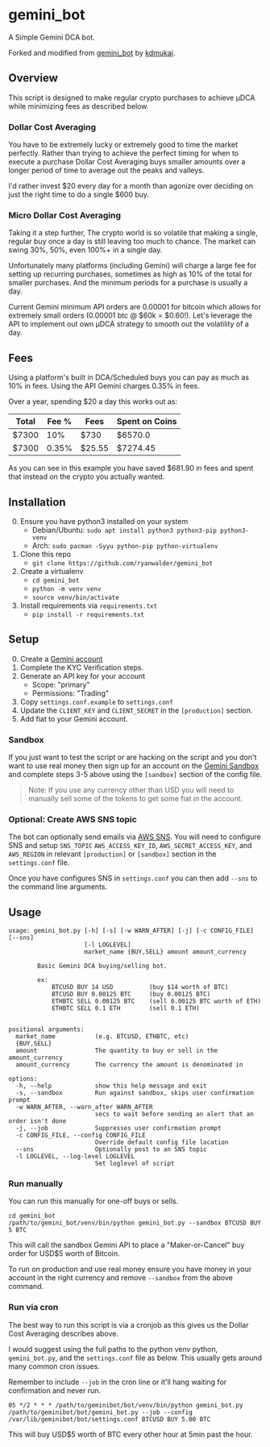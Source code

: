 # gemini_bot

A Simple Gemini DCA bot.

Forked and modified from [gemini_bot](https://github.com/kdmukai/gemini_bot) by [kdmukai](https://github.com/kdmukai).

## Overview

This script is designed to make regular crypto purchases to achieve µDCA while minimizing fees as described below.

### Dollar Cost Averaging

You have to be extremely lucky or extremely good to time the market perfectly. Rather than trying to achieve the perfect timing for when to execute a purchase Dollar Cost Averaging buys smaller amounts over a longer period of time to average out the peaks and valleys.

I'd rather invest $20 every day for a month than agonize over deciding on just the right time to do a single $600 buy.

### Micro Dollar Cost Averaging

Taking it a step further, The crypto world is so volatile that making a single, regular buy once a day is still leaving too much to chance. The market can swing 30%, 50%, even 100%+ in a single day.

Unfortunately many platforms (including Gemini) will charge a large fee for setting up recurring purchases, sometimes as high as 10% of the total for smaller purchases. And the minimum periods for a purchase is usually a day.

Current Gemini minimum API orders are 0.00001 for bitcoin which allows for extremely small orders (0.00001 btc @ $60k = $0.60!). Let's leverage the API to implement out own µDCA strategy to smooth out the volatility of a day.

## Fees

Using a platform's built in DCA/Scheduled buys you can pay as much as 10% in fees. Using the API Gemini charges 0.35% in fees.

Over a year, spending $20 a day this works out as:

|Total|Fee %|Fees|Spent on Coins|
|---|---|---|---|
|$7300|10%|$730|$6570.0|
|$7300|0.35%|$25.55|$7274.45|

As you can see in this example you have saved $681.90 in fees and spent that instead on the crypto you actually wanted.

## Installation

0. Ensure you have python3 installed on your system
    * Debian/Ubuntu: `sudo apt install python3 python3-pip python3-venv`
    * Arch: `sudo pacman -Syyu python-pip python-virtualenv`
0. Clone this repo
    * `git clone https://github.com/ryanwalder/gemini_bot`
0. Create a virtualenv
    * `cd gemini_bot`
    * `python -m venv venv`
    * `source venv/bin/activate`
0. Install requirements via `requirements.txt`
    * `pip install -r requirements.txt`

## Setup

0. Create a [Gemini account](https://www.gemini.com/)
0. Complete the KYC Verification steps.
0. Generate an API key for your account
    * Scope: "primary"
    * Permissions: "Trading"
0. Copy `settings.conf.example` to `settings.conf`
0. Update the `CLIENT_KEY` and `CLIENT_SECRET` in the `[production]` section.
0. Add fiat to your Gemini account. 

### Sandbox

If you just want to test the script or are hacking on the script and you don't want to use real money then sign up for an account on the [Gemini Sandbox](https://exchange.sandbox.gemini.com/) and complete steps 3-5 above using the `[sandbox]` section of the config file.

> Note: If you use any currency other than USD you will need to manually sell some of the tokens to get some fiat in the account.

### Optional: Create AWS SNS topic

The bot can optionally send emails via [AWS SNS](https://aws.amazon.com/). You will need to configure SNS and setup `SNS_TOPIC` `AWS_ACCESS_KEY_ID`, `AWS_SECRET_ACCESS_KEY`, and `AWS_REGION` in relevant `[production]` or `[sandbox]` section in the `settings.conf` file.

Once you have configures SNS in `settings.conf` you can then add `--sns` to the command line arguments.

## Usage

```
usage: gemini_bot.py [-h] [-s] [-w WARN_AFTER] [-j] [-c CONFIG_FILE] [--sns]
                     [-l LOGLEVEL]
                     market_name {BUY,SELL} amount amount_currency

        Basic Gemini DCA buying/selling bot.

        ex:
            BTCUSD BUY 14 USD          (buy $14 worth of BTC)
            BTCUSD BUY 0.00125 BTC     (buy 0.00125 BTC)
            ETHBTC SELL 0.00125 BTC    (sell 0.00125 BTC worth of ETH)
            ETHBTC SELL 0.1 ETH        (sell 0.1 ETH)
    

positional arguments:
  market_name           (e.g. BTCUSD, ETHBTC, etc)
  {BUY,SELL}
  amount                The quantity to buy or sell in the amount_currency
  amount_currency       The currency the amount is denominated in

options:
  -h, --help            show this help message and exit
  -s, --sandbox         Run against sandbox, skips user confirmation prompt
  -w WARN_AFTER, --warn_after WARN_AFTER
                        secs to wait before sending an alert that an order isn't done
  -j, --job             Suppresses user confirmation prompt
  -c CONFIG_FILE, --config CONFIG_FILE
                        Override default config file location
  --sns                 Optionally post to an SNS topic
  -l LOGLEVEL, --log-level LOGLEVEL
                        Set loglevel of script
```



### Run manually

You can run this manually for one-off buys or sells.

```
cd gemini_bot
/path/to/gemini_bot/venv/bin/python gemini_bot.py --sandbox BTCUSD BUY 5 BTC
```

This will call the sandbox Gemini API to place a "Maker-or-Cancel" buy order for USD$5 worth of Bitcoin.

To run on production and use real money ensure you have money in your account in the right currency and remove `--sandbox` from the above command.

### Run via cron

The best way to run this script is via a cronjob as this gives us the Dollar Cost Averaging describes above.

I would suggest using the full paths to the python venv python, `gemini_bot.py`, and the `settings.conf` file as below. This usually gets around many common cron issues.

Remember to include `--job` in the cron line or it'll hang waiting for confirmation and never run.

```
05 */2 * * * /path/to/geminibot/bot/venv/bin/python gemini_bot.py /path/to/geminibot/bot/gemini_bot.py --job --config /var/lib/geminibot/bot/settings.conf BTCUSD BUY 5.00 BTC
```

This will buy USD$5 worth of BTC every other hour at 5min past the hour.
